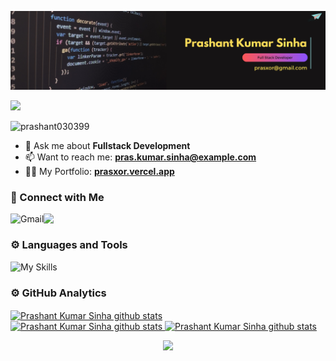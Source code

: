 <p align="center"> 
  <img src="https://github.com/prasxor/prasxor/blob/main/banner.png"/>
</p>

[![](https://visitcount.itsvg.in/api?id=prasxor&icon=0&color=0)](https://visitcount.itsvg.in)  

<p align="left"> 
  <img src="https://komarev.com/ghpvc/?username=prasxor&label=Profile%20views&color=0e75b6&style=flat" alt="prashant030399" />  
</p>

- 💬 Ask me about **Fullstack Development**
- 📫 Want to reach me: **pras.kumar.sinha@example.com**
- 👨‍💻 My Portfolio: **[prasxor.vercel.app](https://prasxor.vercel.app/)**

### 👋 Connect with Me
<a href="mailto:pras.kumar.sinha@gmail.com"><img align="left" src="https://img.shields.io/badge/Gmail-D14836?style=for-the-badge&logo=gmail&logoColor=white" alt="Gmail" /></a>
<a href="https://www.linkedin.com/in/prasxor/" target="_blank"><img align="left" src="https://img.shields.io/badge/LinkedIn-0077B5?style=for-the-badge&logo=linkedin&logoColor=white" target="_blank"></a>
<br/>

### ⚙️ Languages and Tools
  ![My Skills](https://skillicons.dev/icons?i=html,css,js,react,tailwind,py,typescript,bootstrap,nodejs,mongodb,c,cpp,java)

### ⚙️ GitHub Analytics
<a href="https://github.com/prasxor">
  <img align="center" height="160em" src="https://github-profile-summary-cards.vercel.app/api/cards/profile-details?username=prasxor&theme=github_dark" alt="Prashant Kumar Sinha github stats" />
</a>
<br/>
<a align="center" width="100vw" href="https://github.com/prasxor">
   <img height="160em" src="http://github-profile-summary-cards.vercel.app/api/cards/repos-per-language?username=prasxor&theme=github_dark" alt="Prashant Kumar Sinha github stats" />
    <img height="160em" src="http://github-profile-summary-cards.vercel.app/api/cards/most-commit-language?username=prasxor&theme=github_dark" alt="Prashant Kumar Sinha github stats" />
</a>



<p align="center">  
  <img src="https://capsule-render.vercel.app/api?type=waving&color=gradient&height=100&section=footer"/>
</p>

